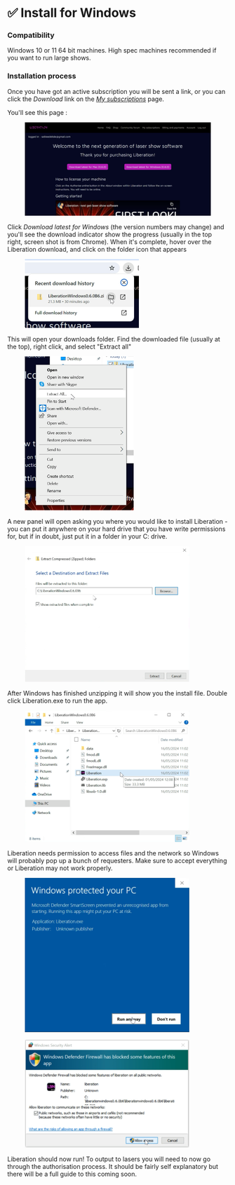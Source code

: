 # ✅ Install for Windows

### Compatibility

Windows 10 or 11 64 bit machines. High spec machines recommended if you want to run large shows.&#x20;

### Installation process

Once you have got an active subscription you will be sent a link, or you can click the _Download_ link on the [_My subscriptions_](https://liberationlaser.com/account/my-products) page.

You'll see this page :

<figure><img src="../.gitbook/assets/windows-download-page.png" alt=""><figcaption></figcaption></figure>

Click _Download latest for Windows_ (the version numbers may change) and you'll see the download indicator show the progress (usually in the top right, screen shot is from Chrome). When it's complete, hover over the Liberation download, and click on the folder icon that appears

<figure><img src="../.gitbook/assets/windows-download-chrome.png" alt="" width="260"><figcaption></figcaption></figure>

This will open your downloads folder. Find the downloaded file (usually at the top), right click, and select "Extract all"

<figure><img src="../.gitbook/assets/windows-extract-all.png" alt="" width="248"><figcaption></figcaption></figure>

A new panel will open asking you where you would like to install Liberation - you can put it anywhere on your hard drive that you have write permissions for, but if in doubt, just put it in a folder in your C: drive.

<figure><img src="../.gitbook/assets/windows-select-destination.png" alt="" width="375"><figcaption></figcaption></figure>

After Windows has finished unzipping it will show you the install file. Double click Liberation.exe to run the app.

<figure><img src="../.gitbook/assets/windows-open-exe.png" alt="" width="375"><figcaption></figcaption></figure>

Liberation needs permission to access files and the network so Windows will probably pop up a bunch of requesters. Make sure to accept everything or Liberation may not work properly.

<figure><img src="../.gitbook/assets/windows-protection-window.png" alt="" width="375"><figcaption></figcaption></figure>

<figure><img src="../.gitbook/assets/windows-defender-firewall-block-message.png" alt="" width="375"><figcaption></figcaption></figure>

Liberation should now run! To output to lasers you will need to now go through the authorisation process. It should be fairly self explanatory but there will be a full guide to this coming soon.
